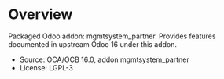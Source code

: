 # Overview

Packaged Odoo addon: mgmtsystem_partner. Provides features documented in upstream Odoo 16 under this addon.

- Source: OCA/OCB 16.0, addon mgmtsystem_partner
- License: LGPL-3
